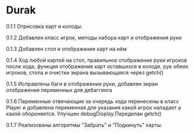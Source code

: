 ﻿# Durak
0.1.1
Отрисовка карт и колоды.

0.1.2 Добавлен класс игрок, методы набора карт и отображения руки

0.1.3 Добавлен стол и отображение карт на нём

0.1.4 Ход любой картой на стол, правильное отображение руки игроков после хода, функция отображения карт оставшихся в колоде, рук обеих игроков, стола и очистки экрана вызывающаяся через getch()

0.1.5 Исправлены баги в отображении руки, добавлен экран отображения переменных для дебаггинга 

0.1.6 Переменные отвечающие за очередь хода перенесены в класс Player и добавлена переменная для указания какой игрок нападает а какой обороняется. Улучшен debugDisplay.Переделан getch()

0.1.7 Реализованы алгоритмы "Забрать" и "Подкинуть" карты.